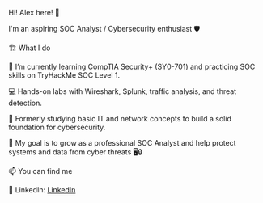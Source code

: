 Hi! Alex here! 👋

I'm an aspiring SOC Analyst / Cybersecurity enthusiast 🛡️

🏗️ What I do

🌱 I’m currently learning CompTIA Security+ (SY0-701) and practicing SOC skills on TryHackMe SOC Level 1.

💻 Hands-on labs with Wireshark, Splunk, traffic analysis, and threat detection.

📓 Formerly studying basic IT and network concepts to build a solid foundation for cybersecurity.

🌟 My goal is to grow as a professional SOC Analyst and help protect systems and data from cyber threats 🖥️🔒

📫 You can find me

💼 LinkedIn: [LinkedIn](https://www.linkedin.com/in/alejandro-ponce-b950352a2/)  


